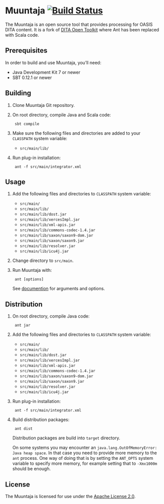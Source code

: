 Muuntaja [![Build Status](https://secure.travis-ci.org/jelovirt/dita-ot.png?branch=develop)](http://travis-ci.org/jelovirt/dita-ot)
=================

The Muuntaja is an open source tool that provides processing for OASIS DITA content. It is a fork of [DITA Open Toolkit](https://github.com/dita-ot/dita-ot) where Ant has been replaced with Scala code.

Prerequisites
-------------

In order to build and use Muuntaja, you’ll need:

* Java Development Kit 7 or newer
* SBT 0.12.1 or newer

Building
--------

1. Clone Muuntaja Git repository.
2. On root directory, compile Java and Scala code:

        sbt compile

3. Make sure the following files and directories are added to your `CLASSPATH` system variable:
   * `src/main/lib/`
     
3. Run plug-in installation:

        ant -f src/main/integrator.xml
 
Usage
-----

1. Add the following files and directories to `CLASSPATH` system variable:
   * `src/main/`
   * `src/main/lib/`
   * `src/main/lib/dost.jar`
   * `src/main/lib/xercesImpl.jar`
   * `src/main/lib/xml-apis.jar`
   * `src/main/lib/commons-codec-1.4.jar`
   * `src/main/lib/saxon/saxon9-dom.jar`
   * `src/main/lib/saxon/saxon9.jar`
   * `src/main/lib/resolver.jar`
   * `src/main/lib/icu4j.jar`
2. Change directory to `src/main`.
3. Run Muuntaja with:

        ant [options]
        
   See [documention](http://dita-ot.sourceforge.net/latest/) for arguments and options.

Distribution
------------

1. On root directory, compile Java code:

        ant jar
     
2. Add the following files and directories to `CLASSPATH` system variable:
   * `src/main/`
   * `src/main/lib/`
   * `src/main/lib/dost.jar`
   * `src/main/lib/xercesImpl.jar`
   * `src/main/lib/xml-apis.jar`
   * `src/main/lib/commons-codec-1.4.jar`
   * `src/main/lib/saxon/saxon9-dom.jar`
   * `src/main/lib/saxon/saxon9.jar`
   * `src/main/lib/resolver.jar`
   * `src/main/lib/icu4j.jar`

3. Run plug-in installation:

        ant -f src/main/integrator.xml

4. Build distribution packages:

        ant dist
   
   Distribution packages are build into `target` directory.

   On some systems you may encounter an `java.lang.OutOfMemoryError: Java heap space`. In that case you need to provide more memory to the `ant` process. One way of doing that is by setting the `ANT_OPTS` system variable to specify more memory, for example setting that to `-Xmx1000m` should be enough.
   
License
-------

The Muuntaja is licensed for use under the [Apache License 2.0](http://www.apache.org/licenses/LICENSE-2.0).
